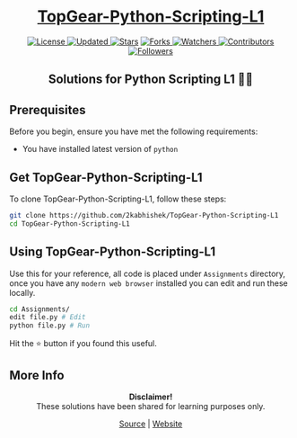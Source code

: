 <div align="center">

<h1><a href="https://2kabhishek.github.io/TopGear-Python-Scripting-L1">TopGear-Python-Scripting-L1</a></h1>

<a href="https://github.com/2KAbhishek/TopGear-Python-Scripting-L1/blob/master/LICENSE">
<img alt="License" src="https://img.shields.io/github/license/2kabhishek/TopGear-Python-Scripting-L1?style=plastic&color=white&label=License"> </a>

<a href="https://github.com/2KAbhishek/TopGear-Python-Scripting-L1/pulse">
<img alt="Updated" src="https://img.shields.io/github/last-commit/2kabhishek/TopGear-Python-Scripting-L1?style=plastic&color=e30724&label=Updated"> </a>

<a href="https://github.com/2KAbhishek/TopGear-Python-Scripting-L1/stargazers">
<img alt="Stars" src="https://img.shields.io/github/stars/2kabhishek/TopGear-Python-Scripting-L1?style=plastic&color=00d451&label=Stars"></a>

<a href="https://github.com/2KAbhishek/TopGear-Python-Scripting-L1/network/members">
<img alt="Forks" src="https://img.shields.io/github/forks/2kabhishek/TopGear-Python-Scripting-L1?style=plastic&color=1688f0&label=Forks"> </a>

<a href="https://github.com/2KAbhishek/TopGear-Python-Scripting-L1/watchers">
<img alt="Watchers" src="https://img.shields.io/github/watchers/2kabhishek/TopGear-Python-Scripting-L1?style=plastic&color=ff5500&label=Watchers"> </a>

<a href="https://github.com/2KAbhishek/TopGear-Python-Scripting-L1/graphs/contributors">
<img alt="Contributors" src="https://img.shields.io/github/contributors/2kabhishek/TopGear-Python-Scripting-L1?style=plastic&color=f0f&label=Contributors"> </a>

<a href="https://github.com/2KAbhishek?tab=followers">
<img alt="Followers" src="https://img.shields.io/github/followers/2kabhishek?color=222&style=plastic&label=Followers"> </a>

<h2>Solutions for Python Scripting L1 🐍📃</h2>

</div>

## Prerequisites

Before you begin, ensure you have met the following requirements:

- You have installed latest version of `python`

## Get TopGear-Python-Scripting-L1

To clone TopGear-Python-Scripting-L1, follow these steps:

```bash
git clone https://github.com/2kabhishek/TopGear-Python-Scripting-L1
cd TopGear-Python-Scripting-L1
```

## Using TopGear-Python-Scripting-L1

Use this for your reference, all code is placed under `Assignments` directory, once you have any `modern web browser` installed you can edit and run these locally.

```bash
cd Assignments/
edit file.py # Edit
python file.py # Run
```

Hit the ⭐ button if you found this useful.

## More Info

<div align="center">

<strong>Disclaimer!</strong><br>
These solutions have been shared for learning purposes only. <br>

<a href="https://github.com/2KAbhishek/TopGear-Python-Scripting-L1">Source</a> |
<a href="https://2kabhishek.github.io/TopGear-Python-Scripting-L1">Website</a>

</div>

